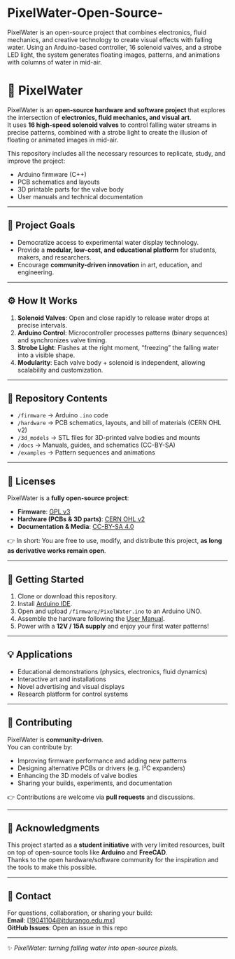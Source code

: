 # PixelWater-Open-Source-
PixelWater is an open-source project that combines electronics, fluid mechanics, and creative technology to create visual effects with falling water. Using an Arduino-based controller, 16 solenoid valves, and a strobe LED light, the system generates floating images, patterns, and animations with columns of water in mid-air. 

# 🌊 PixelWater

PixelWater is an **open-source hardware and software project** that explores the intersection of **electronics, fluid mechanics, and visual art**.  
It uses **16 high-speed solenoid valves** to control falling water streams in precise patterns, combined with a strobe light to create the illusion of floating or animated images in mid-air.  

This repository includes all the necessary resources to replicate, study, and improve the project:
- Arduino firmware (C++)
- PCB schematics and layouts
- 3D printable parts for the valve body
- User manuals and technical documentation

---

## 🎯 Project Goals

- Democratize access to experimental water display technology.  
- Provide a **modular, low-cost, and educational platform** for students, makers, and researchers.  
- Encourage **community-driven innovation** in art, education, and engineering.  

---

## ⚙️ How It Works

1. **Solenoid Valves**: Open and close rapidly to release water drops at precise intervals.  
2. **Arduino Control**: Microcontroller processes patterns (binary sequences) and synchronizes valve timing.  
3. **Strobe Light**: Flashes at the right moment, “freezing” the falling water into a visible shape.  
4. **Modularity**: Each valve body + solenoid is independent, allowing scalability and customization.  

---

## 📂 Repository Contents

- `/firmware` → Arduino `.ino` code  
- `/hardware` → PCB schematics, layouts, and bill of materials (CERN OHL v2)  
- `/3d_models` → STL files for 3D-printed valve bodies and mounts  
- `/docs` → Manuals, guides, and schematics (CC-BY-SA)  
- `/examples` → Pattern sequences and animations  

---

## 📜 Licenses

PixelWater is a **fully open-source project**:

- **Firmware**: [GPL v3](https://www.gnu.org/licenses/gpl-3.0.en.html)  
- **Hardware (PCBs & 3D parts)**: [CERN OHL v2](https://ohwr.org/project/cernohl/wikis/Documents/CERN-OHL-version-2)  
- **Documentation & Media**: [CC-BY-SA 4.0](https://creativecommons.org/licenses/by-sa/4.0/)  

👉 In short: You are free to use, modify, and distribute this project, **as long as derivative works remain open**.

---

## 🚀 Getting Started

1. Clone or download this repository.  
2. Install [Arduino IDE](https://www.arduino.cc/en/software).  
3. Open and upload `/firmware/PixelWater.ino` to an Arduino UNO.  
4. Assemble the hardware following the [User Manual](docs/Manual.pdf).  
5. Power with a **12V / 15A supply** and enjoy your first water patterns!  

---

## 💡 Applications

- Educational demonstrations (physics, electronics, fluid dynamics)  
- Interactive art and installations  
- Novel advertising and visual displays  
- Research platform for control systems  

---

## 👥 Contributing

PixelWater is **community-driven**.  
You can contribute by:
- Improving firmware performance and adding new patterns  
- Designing alternative PCBs or drivers (e.g. I²C expanders)  
- Enhancing the 3D models of valve bodies  
- Sharing your builds, experiments, and documentation  

👉 Contributions are welcome via **pull requests** and discussions.  

---

## 🙌 Acknowledgments

This project started as a **student initiative** with very limited resources, built on top of open-source tools like **Arduino** and **FreeCAD**.  
Thanks to the open hardware/software community for the inspiration and the tools to make this possible.  

---

## 📧 Contact

For questions, collaboration, or sharing your build:  
**Email**: [19041104@itdurango.edu.mx]  
**GitHub Issues**: Open an issue in this repo  

---

✨ *PixelWater: turning falling water into open-source pixels.*
